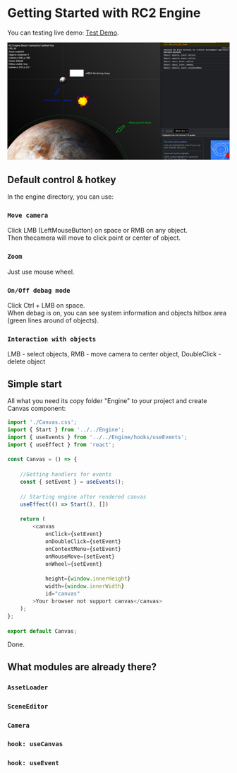 # Getting Started with RC2 Engine

You can testing live demo: [Test Demo](https://idyllic-ganache-2809ec.netlify.app/).

![alt text](https://github.com/cardinaltroy/rc2-engine/blob/main/scrn1.jpg?raw=true)

## Default control & hotkey

In the engine directory, you can use:

### `Move camera`

Click LMB (LeftMouseButton) on space or RMB on any object.\
Then thecamera will move to click point or center of object.

### `Zoom`

Just use mouse wheel.

### `On/Off debag mode`

Click Ctrl + LMB on space.\
When debag is on, you can see system information and objects hitbox area (green lines around of objects).

### `Interaction with objects`

LMB - select objects, RMB - move camera to center object, DoubleClick - delete object

## Simple start

All what you need its copy folder "Engine" to your project and create Canvas component:

```js
import './Canvas.css';
import { Start } from '../../Engine';
import { useEvents } from '../../Engine/hooks/useEvents';
import { useEffect } from 'react';

const Canvas = () => {

    //Getting handlers for events
    const { setEvent } = useEvents();
    
    // Starting engine after rendered canvas
    useEffect(() => Start(), [])

    return (
        <canvas
            onClick={setEvent}
            onDoubleClick={setEvent}
            onContextMenu={setEvent}
            onMouseMove={setEvent}
            onWheel={setEvent}

            height={window.innerHeight}
            width={window.innerWidth}
            id="canvas"
        >Your browser not support canvas</canvas>
    );
};

export default Canvas;
```
Done.

## What modules are already there?

### `AssetLoader`

### `SceneEditor`

### `Camera`

### `hook: useCanvas`

### `hook: useEvent`
